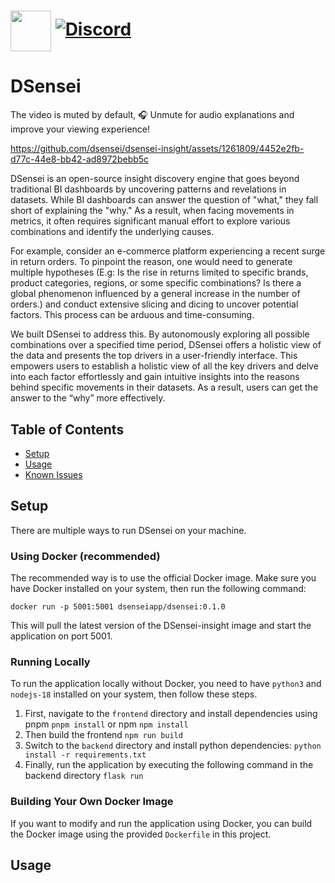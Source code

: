 # <img valign="middle" src="https://github.com/logunify/dsensei/blob/main/docs/images/logo.png" width="65" height="65"/> [![Discord](https://img.shields.io/badge/discord-@DSensei-blue.svg?logo=discord)](https://discord.gg/fRzNUEugRU)

# DSensei

The video is muted by default, 🎧 Unmute for audio explanations and improve your viewing experience!

https://github.com/dsensei/dsensei-insight/assets/1261809/4452e2fb-d77c-44e8-bb42-ad8972bebb5c

DSensei is an open-source insight discovery engine that goes beyond
traditional BI dashboards by uncovering patterns and revelations in
datasets. While BI dashboards can answer the question of "what,"
they fall short of explaining the "why." As a result, when facing movements
in metrics, it often requires significant manual effort to explore
various combinations and identify the underlying causes.

For example, consider an e-commerce platform experiencing a recent
surge in return orders. To pinpoint the reason, one would need to
generate multiple hypotheses (E.g: Is the rise in returns limited to
specific brands, product categories, regions, or some specific
combinations? Is there a global phenomenon influenced by a general
increase in the number of orders.) and conduct extensive slicing and
dicing to uncover potential factors. This process can be arduous and
time-consuming.

We built DSensei to address this. By autonomously exploring all
possible combinations over a specified time period, DSensei offers a
holistic view of the data and presents the top drivers in a
user-friendly interface. This empowers users to establish a holistic
view of all the key drivers and delve into each factor effortlessly
and gain intuitive insights into the reasons behind specific
movements in their datasets. As a result, users can get the answer
to the “why” more effectively.

## Table of Contents

- [Setup](#Setup)
- [Usage](#Usage)
- [Known Issues](#Known-Issues)

## Setup

There are multiple ways to run DSensei on your machine.

### Using Docker (recommended)

The recommended way is to use the official Docker image. Make sure you have Docker installed on your system, then run the following command:

```shell
docker run -p 5001:5001 dsenseiapp/dsensei:0.1.0
```

This will pull the latest version of the DSensei-insight image and start the application on port 5001.

### Running Locally

To run the application locally without Docker, you need to have `python3` and `nodejs-18` installed on your system, then follow these steps.

1. First, navigate to the `frontend` directory and install dependencies using pnpm `pnpm install` or npm `npm install`
2. Then build the frontend `npm run build`
3. Switch to the `backend` directory and install python dependencies: `python install -r requirements.txt`
4. Finally, run the application by executing the following command in the backend directory `flask run`

### Building Your Own Docker Image

If you want to modify and run the application using Docker, you can build the Docker image using the provided `Dockerfile` in this project.

## Usage
